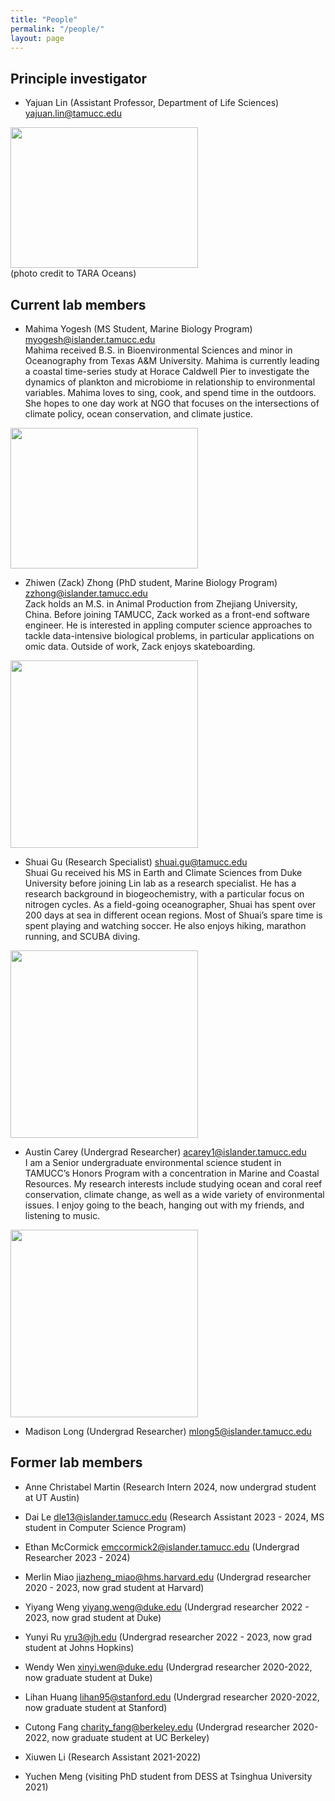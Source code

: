 ```yaml
---
title: "People"
permalink: "/people/"
layout: page
---
```


## Principle investigator
- Yajuan Lin (Assistant Professor, Department of Life Sciences) <yajuan.lin@tamucc.edu>

<img src="https://yajuanlin.github.io/assets/img/CREDITS-MAEVA-BARDY-YAJUAN-LIN-BD-1.jpeg" width="300" height="225"/> <br />
(photo credit to TARA Oceans)

## Current lab members

- Mahima Yogesh (MS Student, Marine Biology Program) <myogesh@islander.tamucc.edu> <br /> Mahima received B.S. in Bioenvironmental Sciences and minor in Oceanography from Texas A&M University. Mahima is currently leading a coastal time-series study at Horace Caldwell Pier to investigate the dynamics of plankton and microbiome in relationship to environmental variables. Mahima loves to sing, cook, and spend time in the outdoors. She hopes to one day work at NGO that focuses on the intersections of climate policy, ocean conservation, and climate justice.

<img src="https://yajuanlin.github.io/assets/img/Mahima_profile-photo.png" width="300" height="225"/> 

- Zhiwen (Zack) Zhong (PhD student, Marine Biology Program) <zzhong@islander.tamucc.edu> <br /> Zack holds an M.S. in Animal Production from Zhejiang University, China. Before joining TAMUCC, Zack worked as a front-end software engineer. He is interested in appling computer science approaches to tackle data-intensive biological problems, in particular applications on omic data. Outside of work, Zack enjoys skateboarding.
  
<img src="https://yajuanlin.github.io/assets/img/ZackZhong.jpg" width="300" /> 
 
- Shuai Gu (Research Specialist) <shuai.gu@tamucc.edu> <br /> Shuai Gu received his MS in Earth and Climate Sciences from Duke University before joining Lin lab as a research specialist. He has a research background in biogeochemistry, with a particular focus on nitrogen cycles. As a field-going oceanographer, Shuai has spent over 200 days at sea in different ocean regions. Most of Shuai’s spare time is spent playing and watching soccer. He also enjoys hiking, marathon running, and SCUBA diving.

<img src="https://yajuanlin.github.io/assets/img/Shuai profile photo.png" width="300" /> 

- Austin Carey (Undergrad Researcher) <acarey1@islander.tamucc.edu> <br /> I am a Senior undergraduate environmental science student in TAMUCC’s Honors Program with a concentration in Marine and Coastal Resources. My research interests include studying ocean and coral reef conservation, climate change, as well as a wide variety of environmental issues. I enjoy going to the beach, hanging out with my friends, and listening to music.

<img src="https://yajuanlin.github.io/assets/img/Austin profile photo.png" width="300" /> 

- Madison Long (Undergrad Researcher) <mlong5@islander.tamucc.edu>

## Former lab members
- Anne Christabel Martin (Research Intern 2024, now undergrad student at UT Austin)

- Dai Le <dle13@islander.tamucc.edu> (Research Assistant 2023 - 2024, MS student in Computer Science Program)

- Ethan McCormick <emccormick2@islander.tamucc.edu> (Undergrad Researcher 2023 - 2024)

- Merlin Miao <jiazheng_miao@hms.harvard.edu> (Undergrad researcher 2020 - 2023, now grad student at Harvard)

- Yiyang Weng <yiyang.weng@duke.edu> (Undergrad researcher 2022 - 2023, now grad student at Duke)

- Yunyi Ru <yru3@jh.edu> (Undergrad researcher 2022 - 2023, now grad student at Johns Hopkins)

- Wendy Wen <xinyi.wen@duke.edu> (Undergrad researcher 2020-2022, now graduate student at Duke)

- Lihan Huang <lihan95@stanford.edu> (Undergrad researcher 2020-2022, now graduate student at Stanford)

- Cutong Fang <charity_fang@berkeley.edu> (Undergrad researcher 2020-2022, now graduate student at UC Berkeley)

- Xiuwen Li (Research Assistant 2021-2022)

- Yuchen Meng (visiting PhD student from DESS at Tsinghua University 2021)
